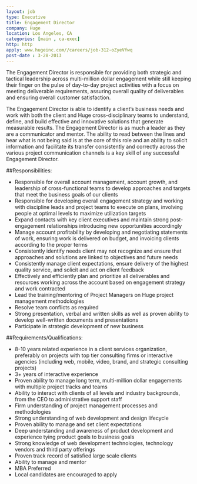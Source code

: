 ```yaml
---
layout: job
type: Executive
title: Engagement Director
company: Huge
location: Los Angeles, CA
categories: [main , ca-exec]
http: http
apply: www.hugeinc.com//careers/job-312-oZyeVfwq
post-date : 3-28-2013
---
```


The Engagement Director is responsible for providing both strategic and tactical leadership across multi-million dollar engagement while still keeping their finger on the pulse of day-to-day project activities with a focus on meeting deliverable requirements, assuring overall quality of deliverables and ensuring overall customer satisfaction.

The Engagement Director is able to identify a client’s business needs and work with both the client and Huge cross-disciplinary teams to understand, define, and build effective and innovative solutions that generate measurable results. The Engagement Director is as much a leader as they are a communicator and mentor. The ability to read between the lines and hear what is not being said is at the core of this role and an ability to solicit information and facilitate its transfer consistently and correctly across the various project communication channels is a key skill of any successful Engagement Director.
 
##Responsibilities:

* Responsible for overall account management, account growth, and leadership of cross-functional teams to develop approaches and targets that meet the business goals of our clients
* Responsible for developing overall engagement strategy and working with discipline leads and project teams to execute on plans, involving people at optimal levels to maximize utilization targets
* Expand contacts with key client executives and maintain strong post-engagement relationships introducing new opportunities accordingly
* Manage account profitability by developing and negotiating statements of work, ensuring work is delivered on budget, and invoicing clients according to the proper terms
* Consistently identify needs client may not recognize and ensure that approaches and solutions are linked to objectives and future needs
* Consistently manage client expectations, ensure delivery of the highest quality service, and solicit and act on client feedback
* Effectively and efficiently plan and prioritize all deliverables and resources working across the account based on engagement strategy and work contracted
* Lead the training/mentoring of Project Managers on Huge project management methodologies
* Resolve team conflicts as required
* Strong presentation, verbal and written skills as well as proven ability to develop well-written documents and presentations
* Participate in strategic development of new business
 
##Requirements/Qualifications:

* 8-10 years related experience in a client services organization, preferably on projects with top tier consulting firms or interactive agencies (including web, mobile, video, brand, and strategic consulting projects)
* 3+ years of interactive experience
* Proven ability to manage long term, multi-million dollar engagements with multiple project tracks and teams
* Ability to interact with clients of all levels and industry backgrounds, from the CEO to administrative support staff
* Firm understanding of project management processes and methodologies
* Strong understanding of web development and design lifecycle
* Proven ability to manage and set client expectations
* Deep understanding and awareness of product development and experience tying product goals to business goals
* Strong knowledge of web development technologies, technology vendors and third party offerings
* Proven track record of satisfied large scale clients
* Ability to manage and mentor
* MBA Preferred
* Local candidates are encouraged to apply
